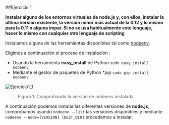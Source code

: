 ##Ejercicio 1

**Instalar alguno de los entornos virtuales de node.js y, con ellos, instalar la última versión existente, la versión minor más actual de la 0.12 y lo mismo para la 0.11 o alguna impar. Si no se usa habitualmente este lenguaje, hacer lo mismo con cualquier otro lenguaje de scripting**

Instalamos alguna de las herramientas disponibles tal como [nodeenv](https://pypi.python.org/pypi/nodeenv).

Eligimos a continuación el proceso de instalación :

* Usando la herramienta **easy_install** de Python ```sudo easy_install nodeenv```
* Mediante el gestor de paquetes de Python **pip* ```sudo pip install nodeenv```

![Ejercicio1_1](https://i.gyazo.com/7f7ab854c757e244cb604897b589cc42.png)
> Figura 1. Comprobando la versión de nodeenv instalada

A continuación podemos instalar las diferentes versiones de **node.js**, comprobamos usando ```nodeenv --list``` las versiones disponibles y mediante ```nodeenv --node=[VERSION] [DEST_DIR]``` procedemos a instalar.
